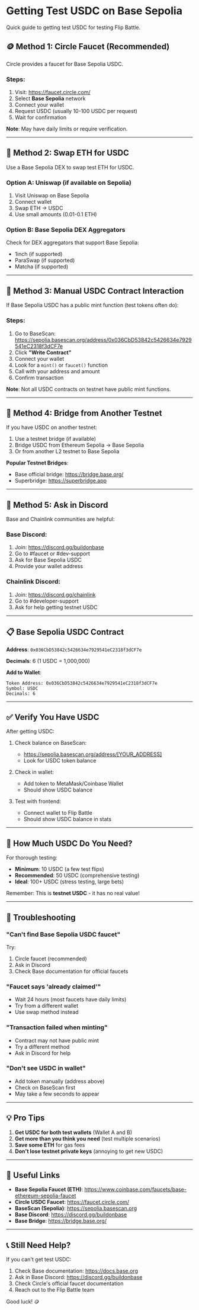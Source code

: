# Getting Test USDC on Base Sepolia

Quick guide to getting test USDC for testing Flip Battle.

## 🪙 Method 1: Circle Faucet (Recommended)

Circle provides a faucet for Base Sepolia USDC.

### Steps:
1. Visit: https://faucet.circle.com/
2. Select **Base Sepolia** network
3. Connect your wallet
4. Request USDC (usually 10-100 USDC per request)
5. Wait for confirmation

**Note**: May have daily limits or require verification.

---

## 💱 Method 2: Swap ETH for USDC

Use a Base Sepolia DEX to swap test ETH for USDC.

### Option A: Uniswap (if available on Sepolia)
1. Visit Uniswap on Base Sepolia
2. Connect wallet
3. Swap ETH → USDC
4. Use small amounts (0.01-0.1 ETH)

### Option B: Base Sepolia DEX Aggregators
Check for DEX aggregators that support Base Sepolia:
- 1inch (if supported)
- ParaSwap (if supported)
- Matcha (if supported)

---

## 🔧 Method 3: Manual USDC Contract Interaction

If Base Sepolia USDC has a public mint function (test tokens often do):

### Steps:
1. Go to BaseScan: https://sepolia.basescan.org/address/0x036CbD53842c5426634e7929541eC2318f3dCF7e
2. Click **"Write Contract"**
3. Connect your wallet
4. Look for a `mint()` or `faucet()` function
5. Call with your address and amount
6. Confirm transaction

**Note**: Not all USDC contracts on testnet have public mint functions.

---

## 🌉 Method 4: Bridge from Another Testnet

If you have USDC on another testnet:

1. Use a testnet bridge (if available)
2. Bridge USDC from Ethereum Sepolia → Base Sepolia
3. Or from another L2 testnet to Base Sepolia

**Popular Testnet Bridges**:
- Base official bridge: https://bridge.base.org/
- Superbridge: https://superbridge.app

---

## 🤝 Method 5: Ask in Discord

Base and Chainlink communities are helpful:

### Base Discord:
1. Join: https://discord.gg/buildonbase
2. Go to #faucet or #dev-support
3. Ask for Base Sepolia USDC
4. Provide your wallet address

### Chainlink Discord:
1. Join: https://discord.gg/chainlink
2. Go to #developer-support
3. Ask for help getting testnet USDC

---

## 📋 Base Sepolia USDC Contract

**Address**: `0x036CbD53842c5426634e7929541eC2318f3dCF7e`

**Decimals**: 6 (1 USDC = 1,000,000)

**Add to Wallet**:
```
Token Address: 0x036CbD53842c5426634e7929541eC2318f3dCF7e
Symbol: USDC
Decimals: 6
```

---

## ✅ Verify You Have USDC

After getting USDC:

1. Check balance on BaseScan:
   - https://sepolia.basescan.org/address/[YOUR_ADDRESS]
   - Look for USDC token balance

2. Check in wallet:
   - Add token to MetaMask/Coinbase Wallet
   - Should show USDC balance

3. Test with frontend:
   - Connect wallet to Flip Battle
   - Should show USDC balance in stats

---

## 🎯 How Much USDC Do You Need?

For thorough testing:

- **Minimum**: 10 USDC (a few test flips)
- **Recommended**: 50 USDC (comprehensive testing)
- **Ideal**: 100+ USDC (stress testing, large bets)

Remember: This is **testnet USDC** - it has no real value!

---

## 🚨 Troubleshooting

### "Can't find Base Sepolia USDC faucet"
Try:
1. Circle faucet (recommended)
2. Ask in Discord
3. Check Base documentation for official faucets

### "Faucet says 'already claimed'"
- Wait 24 hours (most faucets have daily limits)
- Try from a different wallet
- Use swap method instead

### "Transaction failed when minting"
- Contract may not have public mint
- Try a different method
- Ask in Discord for help

### "Don't see USDC in wallet"
- Add token manually (address above)
- Check on BaseScan first
- May take a few seconds to appear

---

## 💡 Pro Tips

1. **Get USDC for both test wallets** (Wallet A and B)
2. **Get more than you think you need** (test multiple scenarios)
3. **Save some ETH** for gas fees
4. **Don't lose testnet private keys** (annoying to get new USDC)

---

## 🔗 Useful Links

- **Base Sepolia Faucet (ETH)**: https://www.coinbase.com/faucets/base-ethereum-sepolia-faucet
- **Circle USDC Faucet**: https://faucet.circle.com/
- **BaseScan (Sepolia)**: https://sepolia.basescan.org
- **Base Discord**: https://discord.gg/buildonbase
- **Base Bridge**: https://bridge.base.org/

---

## 📞 Still Need Help?

If you can't get test USDC:

1. Check Base documentation: https://docs.base.org
2. Ask in Base Discord: https://discord.gg/buildonbase
3. Check Circle's official faucet documentation
4. Reach out to the Flip Battle team

Good luck! 🪙
